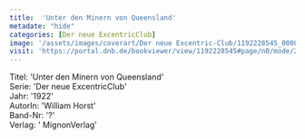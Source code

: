 ```yaml
---
title:  'Unter den Minern von Queensland'
metadate: "hide"
categories: [Der neue ExcentricClub]
image: '/assets/images/coverart/Der neue Excentric-Club/1192228545_00000010.jpg'
visit: 'https://portal.dnb.de/bookviewer/view/1192228545#page/n0/mode/2up'
---
```

Titel: 'Unter den Minern von Queensland' <br>
Serie: 'Der neue ExcentricClub' <br>
Jahr: '1922' <br>
AutorIn: 'William Horst' <br>
Band-Nr: '?' <br>
Verlag: ' MignonVerlag'